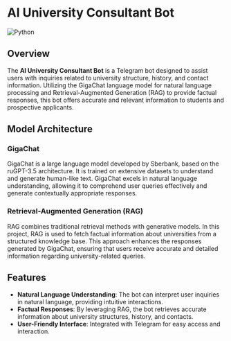 # AI University Consultant Bot
![Python](https://img.shields.io/badge/python-v3.6+-blue.svg)


## Overview
The **AI University Consultant Bot** is a Telegram bot designed to assist users with inquiries related to university structure, history, and contact information. Utilizing the GigaChat language model for natural language processing and Retrieval-Augmented Generation (RAG) to provide factual responses, this bot offers accurate and relevant information to students and prospective applicants.

## Model Architecture

### GigaChat
GigaChat is a large language model developed by Sberbank, based on the ruGPT-3.5 architecture. It is trained on extensive datasets to understand and generate human-like text. GigaChat excels in natural language understanding, allowing it to comprehend user queries effectively and generate contextually appropriate responses.

### Retrieval-Augmented Generation (RAG)
RAG combines traditional retrieval methods with generative models. In this project, RAG is used to fetch factual information about universities from a structured knowledge base. This approach enhances the responses generated by GigaChat, ensuring that users receive accurate and detailed information regarding university-related queries.

## Features
- **Natural Language Understanding**: The bot can interpret user inquiries in natural language, providing intuitive interactions.
- **Factual Responses**: By leveraging RAG, the bot retrieves accurate information about university structures, history, and contacts.
- **User-Friendly Interface**: Integrated with Telegram for easy access and interaction.

